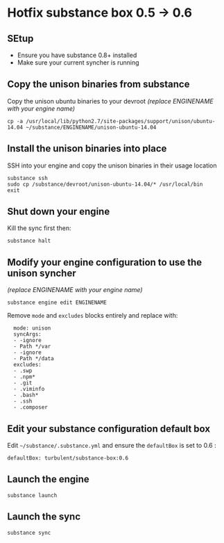 # Hotfix substance box 0.5 -> 0.6

## SEtup

* Ensure you have substance 0.8+ installed
* Make sure your current syncher is running

## Copy the unison binaries from substance

Copy the unison ubuntu binaries to your devroot _(replace ENGINENAME with your engine name)_

```
cp -a /usr/local/lib/python2.7/site-packages/support/unison/ubuntu-14.04 ~/substance/ENGINENAME/unison-ubuntu-14.04
```

## Install the unison binaries into place

SSH into your engine and copy the unison binaries in their usage location

```
substance ssh
sudo cp /substance/devroot/unison-ubuntu-14.04/* /usr/local/bin
exit
```

## Shut down your engine

Kill the sync first then:

```
substance halt
```

## Modify your engine configuration to use the unison syncher 

_(replace ENGINENAME with your engine name)_


```
substance engine edit ENGINENAME

```

Remove `mode` and `excludes` blocks entirely and replace with:

```
  mode: unison
  syncArgs:
  - -ignore
  - Path */var
  - -ignore
  - Path */data
  excludes:
  - .swp
  - .npm*
  - .git
  - .viminfo
  - .bash*
  - .ssh
  - .composer
```

## Edit your substance configuration default box

Edit `~/substance/.substance.yml` and ensure the `defaultBox` is set to 0.6 :

`defaultBox: turbulent/substance-box:0.6`

## Launch the engine

`substance launch`

## Launch the sync

`substance sync`
